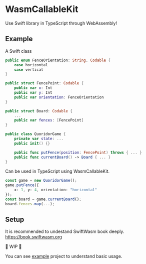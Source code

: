 # WasmCallableKit

Use Swift library in TypeScript through WebAssembly!

## Example

A Swift class 

```swift
public enum FenceOrientation: String, Codable {
    case horizontal
    case vertical
}

public struct FencePoint: Codable {
    public var x: Int
    public var y: Int
    public var orientation: FenceOrientation
}

public struct Board: Codable {
    ...
    public var fences: [FencePoint]
}

public class QuoridorGame {
    private var state: ...
    public init() {}

    public func putFence(position: FencePoint) throws { ... }
    public func currentBoard() -> Board { ... }
}
```

Can be used in TypeScript using WasmCallableKit.

```ts
const game = new QuoridorGame();
game.putFence({
    x: 1, y: 4, orientation: "horizontal"
});
const board = game.currentBoard();
board.fences.map(...);
```

## Setup

It is recommended to undestand SwiftWasm book deeply.
https://book.swiftwasm.org


🚧 WIP 🚧

You can see [example](https://github.com/sidepelican/WasmCallableKit/tree/main/example) project to understand basic usage.
